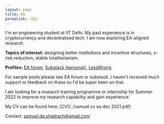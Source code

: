 ```yaml
---
layout: page
title: EA
permalink: /EA/
---
```


I'm an engineering student at IIT Delhi. My past experience is in cryptocurrency and decentralised tech. I am now exploring EA-aligned research.

**Topics of interest:** designing better institutions and incentive structures, x-risk reduction, stable totalitarianism.

**Profiles:** [EA forum](https://forum.effectivealtruism.org/users/samuel-shadrach-1), [Substack (personal)](https://kroma.substack.com), [LessWrong](https://www.lesswrong.com/users/samuel-shadrach)

For sample posts please see EA forum or substack. I haven't received much support or feedback on these so I'd be super keen on that.

I am looking for a research training programme or internship for Summer 2022 to improve my research capability and gain experience.

My CV can be found here: [CV](../samuel cv ea dec 2021.pdf)

Contact: samuel.da.shadrach@gmail.com
